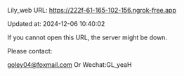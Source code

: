 Lily_web URL: https://222f-61-165-102-156.ngrok-free.app

Updated at: 2024-12-06 10:40:02

If you cannot open this URL, the server might be down.

Please contact: 

goley04@foxmail.com Or Wechat:GL_yeaH